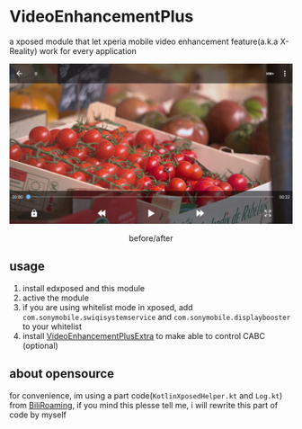 # VideoEnhancementPlus

a xposed module that let xperia mobile video enhancement feature(a.k.a X-Reality) work for every application

![pic](compare.png)
<div align="center">before/after</div>

## usage

1. install edxposed and this module
2. active the module
3. if you are using whitelist mode in xposed, add `com.sonymobile.swiqisystemservice` and `com.sonymobile.displaybooster` to your whitelist
4. install [VideoEnhancementPlusExtra](https://github.com/rhjdvsgsgks/VideoEnhancementPlusExtra) to make able to control CABC (optional)

## about opensource

for convenience, im using a part code(`KotlinXposedHelper.kt` and `Log.kt`) from [BiliRoaming](https://github.com/yujincheng08/BiliRoaming), if you mind this plesse tell me, i will rewrite this part of code by myself
